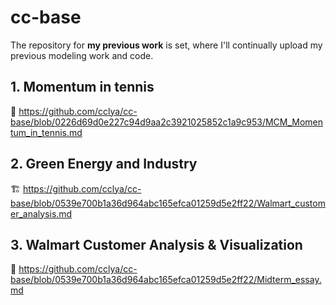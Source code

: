 # cc-base
The repository for **my previous work** is set, where I'll continually upload my previous modeling work and code.
## 1. Momentum in tennis
🎾 <https://github.com/cclya/cc-base/blob/0226d69d0e227c94d9aa2c3921025852c1a9c953/MCM_Momentum_in_tennis.md>
## 2. Green Energy and Industry
🏗️ <https://github.com/cclya/cc-base/blob/0539e700b1a36d964abc165efca01259d5e2ff22/Walmart_customer_analysis.md>
## 3. Walmart Customer Analysis & Visualization
🏪 <https://github.com/cclya/cc-base/blob/0539e700b1a36d964abc165efca01259d5e2ff22/Midterm_essay.md>
